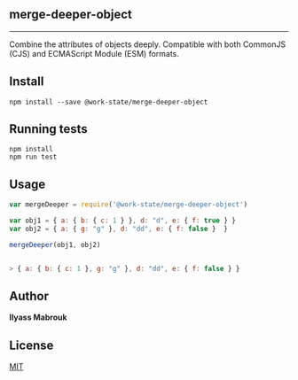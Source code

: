 ## merge-deeper-object

---
Combine the attributes of objects deeply. Compatible with both CommonJS (CJS) and ECMAScript Module (ESM) formats.

## Install


```
npm install --save @work-state/merge-deeper-object
```

## Running tests


```
npm install
npm run test
```

## Usage


```javascript
var mergeDeeper = require('@work-state/merge-deeper-object')

var obj1 = { a: { b: { c: 1 } }, d: "d", e: { f: true } }
var obj2 = { a: { g: "g" }, d: "dd", e: { f: false }  }

mergeDeeper(obj1, obj2)


> { a: { b: { c: 1 }, g: "g" }, d: "dd", e: { f: false } }
```

## Author
**Ilyass Mabrouk**

## License
[MIT](https://github.com/work-state/merge-deeper-object/blob/master/LICENSE.md)
